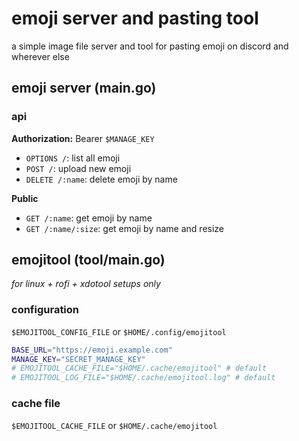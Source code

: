# emoji server and pasting tool

a simple image file server and tool for pasting emoji on discord and wherever else

## emoji server (main.go)

### api

**Authorization:** Bearer `$MANAGE_KEY`

- `OPTIONS /`: list all emoji
- `POST /`: upload new emoji
- `DELETE /:name`: delete emoji by name

**Public**

- `GET /:name`: get emoji by name
- `GET /:name/:size`: get emoji by name and resize

## emojitool (tool/main.go)

_for linux + rofi + xdotool setups only_

### configuration

`$EMOJITOOL_CONFIG_FILE` or `$HOME/.config/emojitool`

```sh
BASE_URL="https://emoji.example.com"
MANAGE_KEY="SECRET_MANAGE_KEY"
# EMOJITOOL_CACHE_FILE="$HOME/.cache/emojitool" # default
# EMOJITOOL_LOG_FILE="$HOME/.cache/emojitool.log" # default
```

### cache file

`$EMOJITOOL_CACHE_FILE` or `$HOME/.cache/emojitool`
